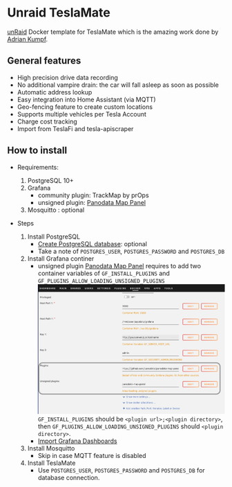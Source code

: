 # Unraid TeslaMate
[unRaid](https://unraid.net) Docker template for TeslaMate which is the amazing work done by [Adrian Kumpf](https://github.com/adriankumpf/teslamate).

## General features
 * High precision drive data recording
 * No additional vampire drain: the car will fall asleep as soon as possible
 * Automatic address lookup
 * Easy integration into Home Assistant (via MQTT)
 * Geo-fencing feature to create custom locations
 * Supports multiple vehicles per Tesla Account
 * Charge cost tracking
 * Import from TeslaFi and tesla-apiscraper

## How to install
* Requirements:
  1. PostgreSQL 10+
  1. Grafana
     - community plugin: TrackMap by prOps 
     - unsigned plugin: [Panodata Map Panel](https://github.com/panodata/panodata-map-panel)
  1. Mosquitto : optional

* Steps
  1. Install PostgreSQL
     - [Create PostgreSQL database](https://docs.teslamate.org/docs/installation/debian#create-postgresql-database): optional
     - Take a note of `POSTGRES_USER`, `POSTGRES_PASSWORD` and `POSTGRES_DB`
  1. Install Grafana continer
     - unsigned plugin [Panodata Map Panel](https://github.com/panodata/panodata-map-panel) requires to add two container variables of `GF_INSTALL_PLUGINS` and `GF_PLUGINS_ALLOW_LOADING_UNSIGNED_PLUGINS`
      ![unraid container template](/img/two-additional-container-variables.png)
       `GF_INSTALL_PLUGINS` should be `<plugin url>;<plugin directory>`, then `GF_PLUGINS_ALLOW_LOADING_UNSIGNED_PLUGINS` should `<plugin directory>`.
     - [Import Grafana Dashboards](https://docs.teslamate.org/docs/installation/debian#import-grafana-dashboards)
  1. Install Mosquitto 
     - Skip in case MQTT feature is disabled
  1. Install TeslaMate
     - Use `POSTGRES_USER`, `POSTGRES_PASSWORD` and `POSTGRES_DB` for database connection.
